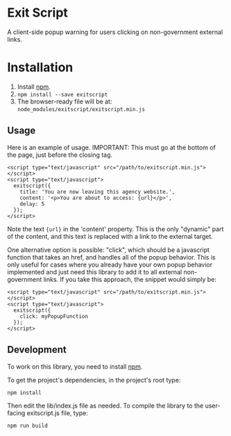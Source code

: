 # Exit Script

A client-side popup warning for users clicking on non-government external links.

# Installation

1. Install [npm](http://npmjs.org).
2. `npm install --save exitscript`
3. The browser-ready file will be at: `node_modules/exitscript/exitscript.min.js`

## Usage

Here is an example of usage. IMPORTANT: This must go at the bottom of the page, just before the closing </body> tag.
```
<script type="text/javascript" src="/path/to/exitscript.min.js"></script>
<script type="text/javascript">
  exitscript({
    title: 'You are now leaving this agency website.',
    content: '<p>You are about to access: {url}</p>',
    delay: 5
  });
</script>
```

Note the text `{url}` in the 'content' property. This is the only "dynamic" part of the content, and this text is replaced with a link to the external target.

One alternative option is possible: "click", which should be a javascript function that takes an href, and handles all of the popup behavior. This is only useful for cases where you already have your own popup behavior implemented and just need this library to add it to all external non-government links. If you take this approach, the snippet would simply be:

```
<script type="text/javascript" src="/path/to/exitscript.min.js"></script>
<script type="text/javascript">
  exitscript({
    click: myPopupFunction
  });
</script>
```

## Development

To work on this library, you need to install [npm](http://npmjs.org).

To get the project's dependencies, in the project's root type:

```
npm install
```

Then edit the lib/index.js file as needed. To compile the library to the user-facing exitscript.js file, type:

```
npm run build
```
